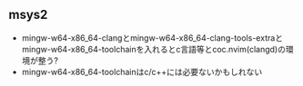 ## msys2
* mingw-w64-x86_64-clangとmingw-w64-x86_64-clang-tools-extraと
mingw-w64-x86_64-toolchainを入れるとc言語等とcoc.nvim(clangd)の環境が整う?
* mingw-w64-x86_64-toolchainはc/c++には必要ないかもしれない
